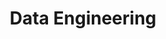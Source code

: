 ---
layout: sub-navigation
title: Data Engineering
eleventyNavigation:
  key: Data Engineering
  parent: Learning
  order: 3
---